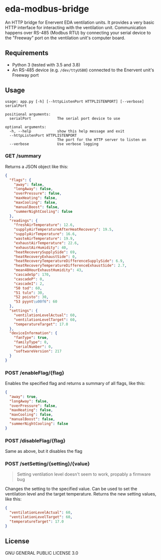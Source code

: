 # eda-modbus-bridge

An HTTP bridge for Enervent EDA ventilation units. It provides a very basic HTTP interface for interacting with the 
ventilation unit. Communication happens over RS-485 (Modbus RTU) by connecting your serial device to the "Freeway" port 
on the ventilation unit's computer board.

## Requirements

* Python 3 (tested with 3.5 and 3.8)
* An RS-485 device (e.g. `/dev/ttyUSB0`) connected to the Enervent unit's Freeway port

## Usage

```
usage: app.py [-h] [--httpListenPort HTTPLISTENPORT] [--verbose] serialPort

positional arguments:
  serialPort            The serial port device to use

optional arguments:
  -h, --help            show this help message and exit
  --httpListenPort HTTPLISTENPORT
                        The port for the HTTP server to listen on
  --verbose             Use verbose logging
```

### GET /summary

Returns a JSON object like this:

```json
{
  "flags": {
    "away": false,
    "longAway": false,
    "overPressure": false,
    "maxHeating": false,
    "maxCooling": false,
    "manualBoost": false,
    "summerNightCooling": false
  },
  "readings": {
    "freshAirTemperature": 12.6,
    "supplyAirTemperatureAfterHeatRecovery": 19.5,
    "supplyAirTemperature": 16.6,
    "wasteAirTemperature": 19.9,
    "exhaustAirTemperature": 22.6,
    "exhaustAirHumidity": 40,
    "heatRecoverySupplySide": 69,
    "heatRecoveryExhaustSide": 0,
    "heatRecoveryTemperatureDifferenceSupplySide": 6.9,
    "heatRecoveryTemperatureDifferenceExhaustSide": 2.7,
    "mean48HourExhaustHumidity": 43,
    "cascadeSp": 170,
    "cascadeP": 0,
    "cascadeI": 2,
    "50 tod": 60,
    "51 tulo": 30,
    "52 poisto": 30,
    "53 pyynt\u00f6": 60
  },
  "settings": {
    "ventilationLevelActual": 60,
    "ventilationLevelTarget": 60,
    "temperatureTarget": 17.0
  },
  "deviceInformation": {
    "fanType": true,
    "familyType": 0,
    "serialNumber": 0,
    "softwareVersion": 217
  }
}
```

### POST /enableFlag/{flag}

Enables the specified flag and returns a summary of all flags, like this:

```json
{
  "away": true,
  "longAway": false,
  "overPressure": false,
  "maxHeating": false,
  "maxCooling": false,
  "manualBoost": false,
  "summerNightCooling": false
}
```

### POST /disableFlag/{flag}

Same as above, but it disables the flag

### POST /setSetting/{setting}/{value}

> Setting ventilation level doesn't seem to work, propably a firmware bug

Changes the setting to the specified value. Can be used to set the ventilation level and the target temperature. 
Returns the new setting values, like this:

```json
{
  "ventilationLevelActual": 60,
  "ventilationLevelTarget": 60,
  "temperatureTarget": 17.0
}
```

## License

GNU GENERAL PUBLIC LICENSE 3.0